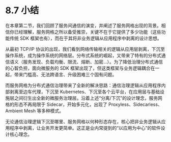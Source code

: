 # 8.7 小结

在本章第二节，我们回顾了服务间通信的演变，并阐述了服务网格出现的背景。相信你已经理解，服务网格之所以备受推崇，关键不在于它提供了多少功能（这些功能传统 SDK 框架也有），而在于其将非业务逻辑从应用程序中剥离的设计思想。

从最初 TCP/IP 协议的出现，我们看到网络传输相关的逻辑从应用层剥离，下沉至操作系统，成为操作系统的网络层。分布式系统的崛起，又带来了特有的分布式通信语义（服务发现、负载均衡、限流、熔断、加密...）。为了降低治理分布式通信的心智负担，面向微服务的 SDK 框架出现了，但这类框架与业务逻辑耦合在一起，带来门槛高、无法跨语言、升级困难三个固有问题。

而服务网格为分布式通信治理带来了全新的解决思路：通信治理逻辑从应用程序内部剥离至边车代理，下沉至 Kubernetes、下沉至各个云平台，在应用层与基础设施层之间衍生出全新的微服务治理层。沿着上述“分离/下沉”的设计理念，服务网格的形态不再局限于 Sidecar，开始多元化，出现了 Proxyless、Sidecarless、Ambient Mesh 等多种模式。

无论通信治理逻辑下沉至哪里、服务网格以何种形态存在，核心把非业务逻辑从应用程序中剥离，让业务开发更简单。这正是业内常提到的“以应用为中心”的软件设计核心理念。